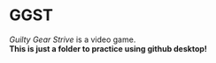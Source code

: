 # GGST
*Guilty Gear Strive* is a video game.<br>
**This is just a folder to practice using github desktop!**<br>
